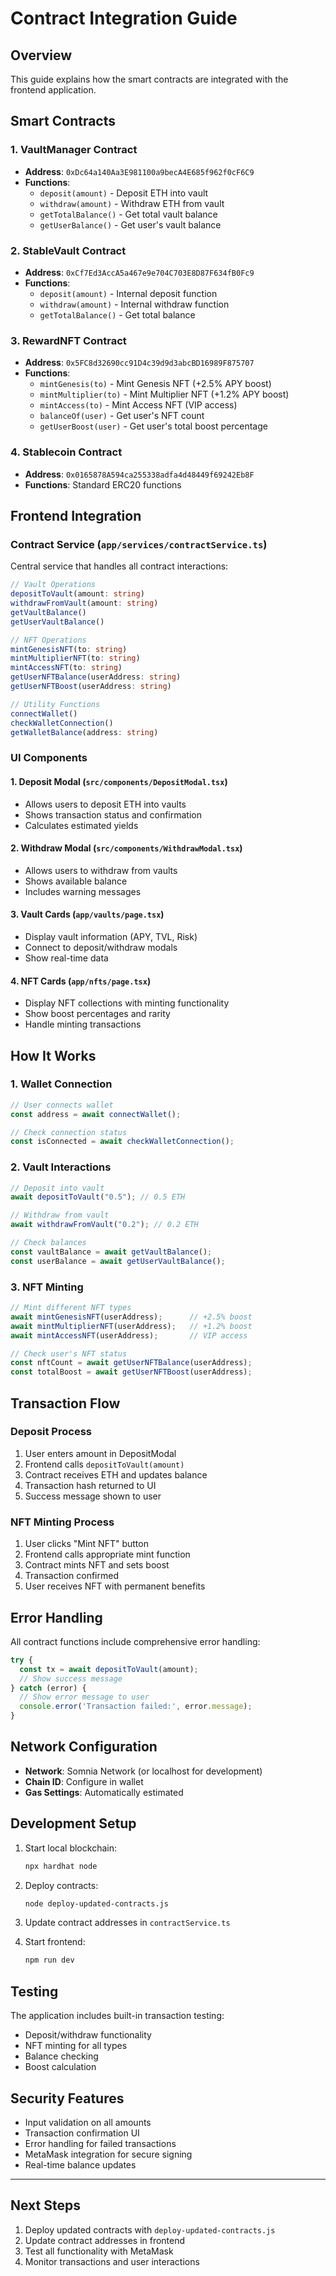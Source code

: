 # Contract Integration Guide

## Overview
This guide explains how the smart contracts are integrated with the frontend application.

## Smart Contracts

### 1. VaultManager Contract
- **Address**: `0xDc64a140Aa3E981100a9becA4E685f962f0cF6C9`
- **Functions**:
  - `deposit(amount)` - Deposit ETH into vault
  - `withdraw(amount)` - Withdraw ETH from vault
  - `getTotalBalance()` - Get total vault balance
  - `getUserBalance()` - Get user's vault balance

### 2. StableVault Contract  
- **Address**: `0xCf7Ed3AccA5a467e9e704C703E8D87F634fB0Fc9`
- **Functions**:
  - `deposit(amount)` - Internal deposit function
  - `withdraw(amount)` - Internal withdraw function
  - `getTotalBalance()` - Get total balance

### 3. RewardNFT Contract
- **Address**: `0x5FC8d32690cc91D4c39d9d3abcBD16989F875707`
- **Functions**:
  - `mintGenesis(to)` - Mint Genesis NFT (+2.5% APY boost)
  - `mintMultiplier(to)` - Mint Multiplier NFT (+1.2% APY boost)
  - `mintAccess(to)` - Mint Access NFT (VIP access)
  - `balanceOf(user)` - Get user's NFT count
  - `getUserBoost(user)` - Get user's total boost percentage

### 4. Stablecoin Contract
- **Address**: `0x0165878A594ca255338adfa4d48449f69242Eb8F`
- **Functions**: Standard ERC20 functions

## Frontend Integration

### Contract Service (`app/services/contractService.ts`)
Central service that handles all contract interactions:

```typescript
// Vault Operations
depositToVault(amount: string)
withdrawFromVault(amount: string)
getVaultBalance()
getUserVaultBalance()

// NFT Operations  
mintGenesisNFT(to: string)
mintMultiplierNFT(to: string)
mintAccessNFT(to: string)
getUserNFTBalance(userAddress: string)
getUserNFTBoost(userAddress: string)

// Utility Functions
connectWallet()
checkWalletConnection()
getWalletBalance(address: string)
```

### UI Components

#### 1. Deposit Modal (`src/components/DepositModal.tsx`)
- Allows users to deposit ETH into vaults
- Shows transaction status and confirmation
- Calculates estimated yields

#### 2. Withdraw Modal (`src/components/WithdrawModal.tsx`)
- Allows users to withdraw from vaults
- Shows available balance
- Includes warning messages

#### 3. Vault Cards (`app/vaults/page.tsx`)
- Display vault information (APY, TVL, Risk)
- Connect to deposit/withdraw modals
- Show real-time data

#### 4. NFT Cards (`app/nfts/page.tsx`)
- Display NFT collections with minting functionality
- Show boost percentages and rarity
- Handle minting transactions

## How It Works

### 1. Wallet Connection
```typescript
// User connects wallet
const address = await connectWallet();

// Check connection status
const isConnected = await checkWalletConnection();
```

### 2. Vault Interactions
```typescript
// Deposit into vault
await depositToVault("0.5"); // 0.5 ETH

// Withdraw from vault  
await withdrawFromVault("0.2"); // 0.2 ETH

// Check balances
const vaultBalance = await getVaultBalance();
const userBalance = await getUserVaultBalance();
```

### 3. NFT Minting
```typescript
// Mint different NFT types
await mintGenesisNFT(userAddress);      // +2.5% boost
await mintMultiplierNFT(userAddress);   // +1.2% boost  
await mintAccessNFT(userAddress);       // VIP access

// Check user's NFT status
const nftCount = await getUserNFTBalance(userAddress);
const totalBoost = await getUserNFTBoost(userAddress);
```

## Transaction Flow

### Deposit Process
1. User enters amount in DepositModal
2. Frontend calls `depositToVault(amount)`
3. Contract receives ETH and updates balance
4. Transaction hash returned to UI
5. Success message shown to user

### NFT Minting Process
1. User clicks "Mint NFT" button
2. Frontend calls appropriate mint function
3. Contract mints NFT and sets boost
4. Transaction confirmed
5. User receives NFT with permanent benefits

## Error Handling

All contract functions include comprehensive error handling:

```typescript
try {
  const tx = await depositToVault(amount);
  // Show success message
} catch (error) {
  // Show error message to user
  console.error('Transaction failed:', error.message);
}
```

## Network Configuration

- **Network**: Somnia Network (or localhost for development)
- **Chain ID**: Configure in wallet
- **Gas Settings**: Automatically estimated

## Development Setup

1. Start local blockchain:
   ```bash
   npx hardhat node
   ```

2. Deploy contracts:
   ```bash
   node deploy-updated-contracts.js
   ```

3. Update contract addresses in `contractService.ts`

4. Start frontend:
   ```bash
   npm run dev
   ```

## Testing

The application includes built-in transaction testing:
- Deposit/withdraw functionality
- NFT minting for all types
- Balance checking
- Boost calculation

## Security Features

- Input validation on all amounts
- Transaction confirmation UI
- Error handling for failed transactions
- MetaMask integration for secure signing
- Real-time balance updates

---

## Next Steps

1. Deploy updated contracts with `deploy-updated-contracts.js`
2. Update contract addresses in frontend
3. Test all functionality with MetaMask
4. Monitor transactions and user interactions